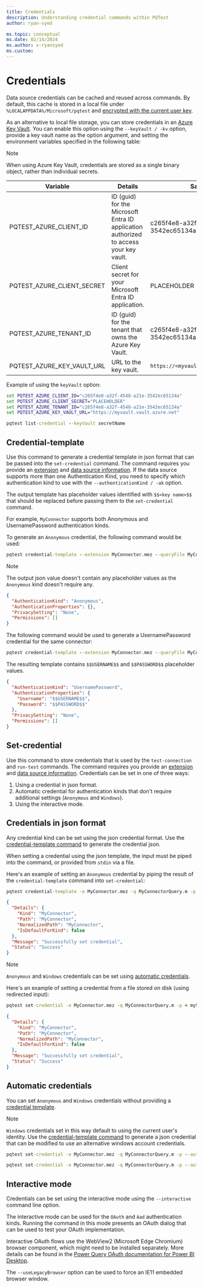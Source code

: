 ```yaml
---
title: Credentials
description: Understanding credential commands within PQTest
author: ryan-syed

ms.topic: conceptual
ms.date: 02/14/2024
ms.author: v-ryansyed
ms.custom:
---
```


# Credentials

Data source credentials can be cached and reused across commands. By default, this cache is stored in a local file under
`%LOCALAPPDATA%/Microsoft/pqtest` and [encrypted with the current user key](/dotnet/standard/security/how-to-use-data-protection).

As an alternative to local file storage, you can store credentials in an [Azure Key Vault](/azure/key-vault/). You
can enable this option using the `--keyVault / -kv` option, provide a key vault name as the option argument, and setting the environment variables
specified in the following table:

>[!NOTE]
> When using Azure Key Vault, credentials are stored as a single binary object, rather than individual secrets.

| Variable                   | Details                                                                               | Sample                               |
| -------------------------- | ------------------------------------------------------------------------------------- | ------------------------------------ |
| PQTEST_AZURE_CLIENT_ID     | ID (guid) for the Microsoft Entra ID application authorized to access your key vault. | c265f4e8-a32f-4548-a21e-3542ec65134a |
| PQTEST_AZURE_CLIENT_SECRET | Client secret for your Microsoft Entra ID application.                                | PLACEHOLDER                          |
| PQTEST_AZURE_TENANT_ID     | ID (guid) for the tenant that owns the Azure Key Vault.                               | c265f4e8-a32f-4548-a21e-3542ec65134a |
| PQTEST_AZURE_KEY_VAULT_URL | URL to the key vault.                                                                 | `https://<myvault>.vault.azure.net`  |

Example of using the `keyVault` option:

```cmd
set PQTEST_AZURE_CLIENT_ID="c265f4e8-a32f-4548-a21e-3542ec65134a"
set PQTEST_AZURE_CLIENT_SECRET="PLACEHOLDER"
set PQTEST_AZURE_TENANT_ID="c265f4e8-a32f-4548-a21e-3542ec65134a"
set PQTEST_AZURE_KEY_VAULT_URL="https://myvault.vault.azure.net"

pqtest list-credential --keyVault secretName
```

## Credential-template

Use this command to generate a credential template in json format that can be passed into the `set-credential` command.
The command requires you provide an [extension](pqtest-general-usage.md#extension) and [data source information](pqtest-general-usage.md#data-source). If the data
source supports more than one Authentication Kind, you need to specify which authentication kind to use with the `--authenticationKind / -ak` option.

The output template has placeholder values identified with `$$<key name>$$` that should be replaced before passing them to the `set-credential` command.

For example, `MyConnector` supports both Anonymous and UsernamePassword authentication kinds.

To generate an `Anonymous` credential, the following command would be used:

```cmd
pqtest credential-template --extension MyConnector.mez --queryFile MyConnectorQuery.m --prettyPrint --authenticationKind Anonymous
```

>[!NOTE]
>The output json value doesn't contain any placeholder values as the `Anonymous` kind doesn't require any.

```json
{
  "AuthenticationKind": "Anonymous",
  "AuthenticationProperties": {},
  "PrivacySetting": "None",
  "Permissions": []
}
```

The following command would be used to generate a UsernamePassword credential for the same connector:

```cmd
pqtest credential-template --extension MyConnector.mez --queryFile MyConnectorQuery.m --prettyPrint --authenticationKind UsernamePassword
```

The resulting template contains `$$USERNAME$$` and `$$PASSWORD$$` placeholder values.

```json
{
  "AuthenticationKind": "UsernamePassword",
  "AuthenticationProperties": {
    "Username": "$$USERNAME$$",
    "Password": "$$PASSWORD$$"
  },
  "PrivacySetting": "None",
  "Permissions": []
}
```

## Set-credential

Use this command to store credentials that is used by the `test-connection` and `run-test` commands. The command requires you
provide an [extension](pqtest-general-usage.md#extension) and [data source information](pqtest-general-usage.md#data-source). Credentials can be set in
one of three ways:

1. Using a credential in json format.
2. Automatic credential for authentication kinds that don't require additional settings (`Anonymous` and `Windows`).
3. Using the interactive mode.

## Credentials in json format

Any credential kind can be set using the json credential format. Use the
[credential-template command](#credential-template) to generate the credential json.

When setting a credential using the json template, the input must be piped into the command, or provided from `stdin`
via a file.

Here's an example of setting an `Anonymous` credential by piping the result of the `credential-template` command into
`set-credential`:

```cmd
pqtest credential-template -e MyConnector.mez -q MyConnectorQuery.m -p -ak Anonymous | pqtest set-credential -e MyConnector.mez -q MyConnectorQuery.m -p
```

```json
{
  "Details": {
    "Kind": "MyConnector",
    "Path": "MyConnector",
    "NormalizedPath": "MyConnector",
    "IsDefaultForKind": false
  },
  "Message": "Successfully set credential",
  "Status": "Success"
}
```

>[!NOTE]
>`Anonymous` and `Windows` credentials can be set using [automatic credentials](#automatic-credentials).

Here's an example of setting a credential from a file stored on disk (using redirected input):

```cmd
pqtest set-credential -e MyConnector.mez -q MyConnectorQuery.m -p < mySavedCredential.json
```

```json
{
  "Details": {
    "Kind": "MyConnector",
    "Path": "MyConnector",
    "NormalizedPath": "MyConnector",
    "IsDefaultForKind": false
  },
  "Message": "Successfully set credential",
  "Status": "Success"
}
```

## Automatic credentials

You can set `Anonymous` and `Windows` credentials without providing a [credential template](#credential-template).

>[!NOTE]
>`Windows` credentials set in this way default to using the current user's identity. Use the
>[credential-template command](#credential-template) to generate a json credential that can be modified to use an
>alternative windows account credentials.

```cmd
pqtest set-credential -e MyConnector.mez -q MyConnectorQuery.m -p --authenticationKind windows
```

```cmd
pqtest set-credential -e MyConnector.mez -q MyConnectorQuery.m -p --authenticationKind anonymous
```

## Interactive mode

Credentials can be set using the interactive mode using the `--interactive` command line option.

The interactive mode can be used for the `OAuth` and `Aad` authentication kinds. Running the command in this mode presents an
OAuth dialog that can be used to test your OAuth implementation.

Interactive OAuth flows use the WebView2 (Microsoft Edge Chromium) browser component, which might need to be installed separately.
More details can be found in the [Power Query OAuth documentation for Power BI Desktop](/power-query/oauth-edge-chromium).

The `--useLegacyBrowser` option can be used to force an IE11 embedded browser window.
